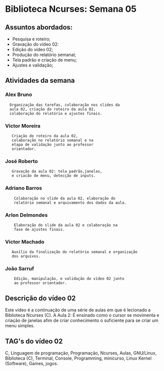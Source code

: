 # Biblioteca Ncurses: Semana 05

## Assuntos abordados:
  * Pesquisa e roteiro;
  * Gravação do vídeo 02:
  * Edição do vídeo 02;
  * Produção do relatório semanal;
  * Tela padrão e criação de menu;
  * Ajustes e validação;

## Atividades da semana

### Alex Bruno
      Organização das tarefas, colaboração nos slides da
      aula 02, criação do roteiro da aula 02,
      colaboração do relatório e ajustes finais.

### Victor Moreira
       Criação do roteiro da aula 02,      
       colaboração no relatório semanal e na 
       etapa de validação junto ao professor
       orientador.

### José Roberto
       Gravação da aula 02: tela padrão,janelas, 
       e criacão de menu, detecção de inputs.

### Adriano Barros
        Colaboração no slide da aula 02, elaboração do 
        relatório semanal e arquivamento dos dados da aula.

### Arlon Delmondes
        Elaboração do slide da aula 02 e colaboração na
        fase de ajustes finais.       

###  Victor Machado
       Auxílio da finalização do relatório semanal e organização
       dos arquivos.

### João Sarruf
        Edição, manipulação, e validação do vídeo 02 junto
        ao professor orientador.

## Descrição do vídeo 02
Este vídeo é a continuação de uma série de aulas em que é lecionado a Biblioteca Ncurses (C).
 A Aula 2: É ensinado como o cursor se movimenta e criação de janelas afim de criar conhecimento o suficiente para se criar um menu simples. 


## TAG's do vídeo 02
C, Linguagem de programação, Programação, Ncurses, Aulas, GNU/Linux, Biblioteca (C), Terminal, Console, Programming, minicurso, Linux Kernel (Software), Games, jogos.
